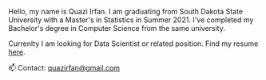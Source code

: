 Hello, my name is Quazi Irfan. I am graduating from South Dakota State University with a Master's in Statistics in Summer 2021. I've completed my Bachelor's degree in Computer Science from the same university.

Currenlty I am looking for Data Scientist or related position. Find my resume [here](https://github.com/quazi-irfan/quazi-irfan/raw/main/Quazi_Irfan_Resume.docx).

📫 Contact: quazirfan@gmail.com





